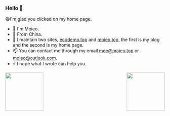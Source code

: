 ### Hello 👋

😄I'm glad you clicked on my home page.
- 🔭 I'm Moieo.
- 🌱 From China.
- 👯 I maintain two sites, [ecodemo.top](https://ecodemo.top) and [moieo.top](https://moieo.top), the first is my blog and the second is my home page.
- 📫 You can contact me through my email [moe@moieo.top](mailto:moe@moieo.top) or [moieo@outlook.com](mailto:moieo@outlook.com).
- ⚡ I hope what I wrote can help you.

<img align="right" height="120px" src="https://github-readme-stats.vercel.app/api/top-langs/?username=moieo&layout=compact"/>

<img height="120px" src="https://github-readme-stats.vercel.app/api?username=moieo&show_icons=true&icon_color=CE1D2D&text_color=718096&bg_color=ffffff&hide_title=true" />
